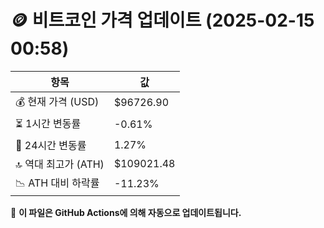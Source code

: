 # 🪙 비트코인 가격 업데이트 (2025-02-15 00:58)

| 항목                | 값 |
|--------------------|----------------|
| 💰 현재 가격 (USD) | $96726.90 |
| ⏳ 1시간 변동률    | -0.61% |
| 📆 24시간 변동률   | 1.27% |
| 🔝 역대 최고가 (ATH) | $109021.48 |
| 📉 ATH 대비 하락률 | -11.23% |

🔄 **이 파일은 GitHub Actions에 의해 자동으로 업데이트됩니다.**
